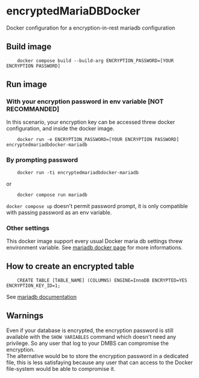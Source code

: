 # encryptedMariaDBDocker
Docker configuration for a encryption-in-rest mariadb configuration

## Build image

```
    docker compose build --build-arg ENCRYPTION_PASSWORD=[YOUR ENCRYPTION PASSWORD]
```

## Run image

### With your encryption password in env variable [NOT RECOMMANDED]

In this scenario, your encryption key can be accessed threw docker configuration, and inside the docker image.

```
    docker run -e ENCRYPTION_PASSWORD=[YOUR ENCRYPTION PASSWORD] encryptedmariadbdocker-mariadb
```

### By prompting password

```
    docker run -ti encryptedmariadbdocker-mariadb
```

or 

```
    docker compose run mariadb
```

`docker compose up` doesn't permit password prompt, it is only compatible with passing password as an env variable.

### Other settings

This docker image support every usual Docker maria db settings threw environment variable. See [mariadb docker page](https://hub.docker.com/_/mariadb) for more informations.

## How to create an encrypted table

```
    CREATE TABLE [TABLE_NAME] (COLUMNS) ENGINE=InnoDB ENCRYPTED=YES ENCRYPTION_KEY_ID=1;
```

See [mariadb documentation](https://mariadb.com/kb/en/innodb-encryption-overview/)

## Warnings

Even if your database is encrypted, the encryption password is still available with the `SHOW VARIABLES` command which doesn't need any privilege. So any user that log to your DMBS can compromise the encryption.  
The alternative would be to store the encryption password in a dedicated file, this is less satisfaying because any user that can access to the Docker file-system would be able to compromise it.
